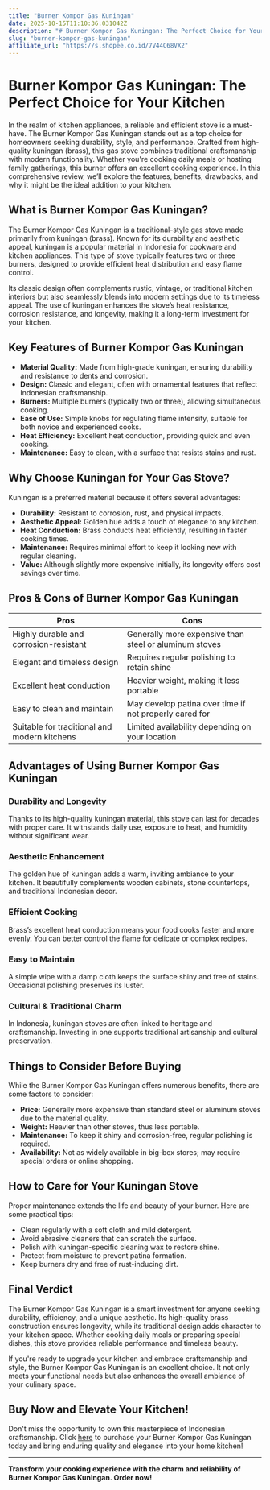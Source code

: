 ```yaml
---
title: "Burner Kompor Gas Kuningan"
date: 2025-10-15T11:10:36.031042Z
description: "# Burner Kompor Gas Kuningan: The Perfect Choice for Your Kitchen..."
slug: "burner-kompor-gas-kuningan"
affiliate_url: "https://s.shopee.co.id/7V44C68VX2"
---
```

# Burner Kompor Gas Kuningan: The Perfect Choice for Your Kitchen

In the realm of kitchen appliances, a reliable and efficient stove is a must-have. The Burner Kompor Gas Kuningan stands out as a top choice for homeowners seeking durability, style, and performance. Crafted from high-quality kuningan (brass), this gas stove combines traditional craftsmanship with modern functionality. Whether you're cooking daily meals or hosting family gatherings, this burner offers an excellent cooking experience. In this comprehensive review, we’ll explore the features, benefits, drawbacks, and why it might be the ideal addition to your kitchen.

## What is Burner Kompor Gas Kuningan?

The Burner Kompor Gas Kuningan is a traditional-style gas stove made primarily from kuningan (brass). Known for its durability and aesthetic appeal, kuningan is a popular material in Indonesia for cookware and kitchen appliances. This type of stove typically features two or three burners, designed to provide efficient heat distribution and easy flame control.

Its classic design often complements rustic, vintage, or traditional kitchen interiors but also seamlessly blends into modern settings due to its timeless appeal. The use of kuningan enhances the stove’s heat resistance, corrosion resistance, and longevity, making it a long-term investment for your kitchen.

## Key Features of Burner Kompor Gas Kuningan

- **Material Quality:** Made from high-grade kuningan, ensuring durability and resistance to dents and corrosion.
- **Design:** Classic and elegant, often with ornamental features that reflect Indonesian craftsmanship.
- **Burners:** Multiple burners (typically two or three), allowing simultaneous cooking.
- **Ease of Use:** Simple knobs for regulating flame intensity, suitable for both novice and experienced cooks.
- **Heat Efficiency:** Excellent heat conduction, providing quick and even cooking.
- **Maintenance:** Easy to clean, with a surface that resists stains and rust.

## Why Choose Kuningan for Your Gas Stove?

Kuningan is a preferred material because it offers several advantages:

- **Durability:** Resistant to corrosion, rust, and physical impacts.
- **Aesthetic Appeal:** Golden hue adds a touch of elegance to any kitchen.
- **Heat Conduction:** Brass conducts heat efficiently, resulting in faster cooking times.
- **Maintenance:** Requires minimal effort to keep it looking new with regular cleaning.
- **Value:** Although slightly more expensive initially, its longevity offers cost savings over time.

## Pros & Cons of Burner Kompor Gas Kuningan

| Pros | Cons |
|--------|---------|
| Highly durable and corrosion-resistant | Generally more expensive than steel or aluminum stoves |
| Elegant and timeless design | Requires regular polishing to retain shine |
| Excellent heat conduction | Heavier weight, making it less portable |
| Easy to clean and maintain | May develop patina over time if not properly cared for |
| Suitable for traditional and modern kitchens | Limited availability depending on your location |

## Advantages of Using Burner Kompor Gas Kuningan

### Durability and Longevity
Thanks to its high-quality kuningan material, this stove can last for decades with proper care. It withstands daily use, exposure to heat, and humidity without significant wear.

### Aesthetic Enhancement
The golden hue of kuningan adds a warm, inviting ambiance to your kitchen. It beautifully complements wooden cabinets, stone countertops, and traditional Indonesian decor.

### Efficient Cooking
Brass’s excellent heat conduction means your food cooks faster and more evenly. You can better control the flame for delicate or complex recipes.

### Easy to Maintain
A simple wipe with a damp cloth keeps the surface shiny and free of stains. Occasional polishing preserves its luster.

### Cultural & Traditional Charm
In Indonesia, kuningan stoves are often linked to heritage and craftsmanship. Investing in one supports traditional artisanship and cultural preservation.

## Things to Consider Before Buying

While the Burner Kompor Gas Kuningan offers numerous benefits, there are some factors to consider:

- **Price:** Generally more expensive than standard steel or aluminum stoves due to the material quality.
- **Weight:** Heavier than other stoves, thus less portable.
- **Maintenance:** To keep it shiny and corrosion-free, regular polishing is required.
- **Availability:** Not as widely available in big-box stores; may require special orders or online shopping.

## How to Care for Your Kuningan Stove

Proper maintenance extends the life and beauty of your burner. Here are some practical tips:

- Clean regularly with a soft cloth and mild detergent.
- Avoid abrasive cleaners that can scratch the surface.
- Polish with kuningan-specific cleaning wax to restore shine.
- Protect from moisture to prevent patina formation.
- Keep burners dry and free of rust-inducing dirt.

## Final Verdict

The Burner Kompor Gas Kuningan is a smart investment for anyone seeking durability, efficiency, and a unique aesthetic. Its high-quality brass construction ensures longevity, while its traditional design adds character to your kitchen space. Whether cooking daily meals or preparing special dishes, this stove provides reliable performance and timeless beauty.

If you're ready to upgrade your kitchen and embrace craftsmanship and style, the Burner Kompor Gas Kuningan is an excellent choice. It not only meets your functional needs but also enhances the overall ambiance of your culinary space.

## Buy Now and Elevate Your Kitchen!

Don't miss the opportunity to own this masterpiece of Indonesian craftsmanship. Click [here](https://s.shopee.co.id/7V44C68VX2) to purchase your Burner Kompor Gas Kuningan today and bring enduring quality and elegance into your home kitchen!

---

**Transform your cooking experience with the charm and reliability of Burner Kompor Gas Kuningan. Order now!**
